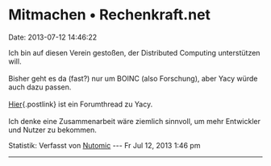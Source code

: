 Mitmachen • Rechenkraft.net
===========================

Date: 2013-07-12 14:46:22

Ich bin auf diesen Verein gestoßen, der Distributed Computing
unterstützen will.\
\
Bisher geht es da (fast?) nur um BOINC (also Forschung), aber Yacy würde
auch dazu passen.\
\
[Hier](http://www.rechenkraft.net/phpBB/viewtopic.php?f=11&t=6364){.postlink}
ist ein Forumthread zu Yacy.\
\
Ich denke eine Zusammenarbeit wäre ziemlich sinnvoll, um mehr Entwickler
und Nutzer zu bekommen.

Statistik: Verfasst von
[Nutomic](http://forum.yacy-websuche.de/memberlist.php?mode=viewprofile&u=8939)
--- Fr Jul 12, 2013 1:46 pm

------------------------------------------------------------------------
